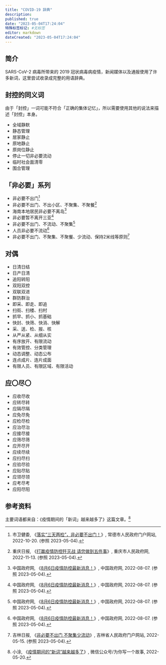 ```yaml
---
title: "COVID-19 辞典"
description:
published: true
date: "2023-05-04T17:24:04"
特殊标签标记: #无标签
editor: markdown
dateCreated: "2023-05-04T17:24:04"
---
```


## 简介

SARS-CoV-2 病毒所带来的 2019 冠状病毒病疫情，新闻媒体以及通报使用了许多新词，这里尝试收录成完整的用语辞典。

## 封控的同义词

由于「封控」一词可能不符合「正确的集体记忆」，所以需要使用其他的说法来描述「封控」本身。

+   全域静默
+   静态管理
+   居家静止
+   原地静止
+   原岗位静止
+   停止一切非必要流动
+   临时社会面清零
+   围合管理

## 「非必要」系列

+   非必要不出门[^53738]
+   非必要不出门、不出小区、不聚集、不聚餐[^94399]
+   海南本地居民非必要不离岛[^04494]
+   非必要暂不离开三亚[^04494]
+   非必要不出门、不流动、不聚集[^04494]
+   人员非必要不流动[^04494]
+   非必要不出门、不聚集、不聚餐、少流动、保持2米线等原则[^50719]

[^53738]: 市卫健委, 《[落实“三天两检”，非必要不出门！](https://web.archive.org/web/20230504095212/https://www.changde.gov.cn/ztlmu/fkxxgzbd/yqfkzccs/sjzccs/content_953738)》, 常德市人民政府门户网站, 2022-10-20. (参照 2023-05-04).

[^94399]: 重庆日报, 《[打赢疫情防控歼灭战 请您做到五件事](https://web.archive.org/web/20221113033006/http://www.cq.gov.cn/ywdt/jrcq/202211/t20221113_11294399.html)》, 重庆市人民政府网, 2022-11-13. (参照 2023-05-04).

[^04494]: 中国政府网, 《[8月6日疫情防控最新消息！](https://web.archive.org/web/20220825223326/http://www.gov.cn/fuwu/2022-08/07/content_5704494.htm)》, 中国政府网, 2022-08-07. (参照 2023-05-04).

[^50719]: 吉林日报, 《[非必要不出门 不聚集少流动](https://web.archive.org/web/20230504095223/http://www.jl.gov.cn/szfzt/jlzxd/fkzs/202205/t20220515_8450719.html)》, 吉林省人民政府门户网站, 2022-05-15. (参照 2023-05-04).

## 对偶

+   日清日结
+   日产日清
+   追阳转阳
+   双阳双控
+   双联双进
+   群防群治
+   即采、即走、即追
+   扫街、扫楼、扫村
+   抓早、抓小、抓基础
+   快封、快筛、快消、快解
+   采、送、检、报、核
+   从严从紧、从细从实
+   有序放开、有限流动
+   有效管控、分类管理
+   动态调整、动态公布
+   连点成片、连片成面
+   有限人员、有限区域、有限活动

## 应〇尽〇

+   应收尽收
+   应转尽转
+   应隔尽隔
+   应免尽免
+   应检尽检
+   应治尽治
+   应接尽接
+   应筛尽筛
+   应开尽开
+   应续尽续
+   应扫尽扫
+   应验尽验
+   应贴尽贴
+   应领尽领
+   应考尽考
+   应阳尽阳

## 参考资料

主要词语都来自：《疫情期间的「新词」越来越多了》这篇文章。[^VC4CA]

[^VC4CA]: 小涂, 《[疫情期间的“新词”越来越多了](https://web.archive.org/web/20220520125107/https://mp.weixin.qq.com/s/4RXYoFhgQ22QeHaRTVC4CA)》, 微信公众号/为你写一个故事, 2022-05-20.
